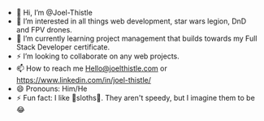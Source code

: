 - 👋 Hi, I’m @Joel-Thistle
- 👀 I’m interested in all things web development, star wars legion, DnD and FPV drones.
- 🌱 I’m currently learning project management that builds towards my Full Stack Developer certificate.
- ⚡ I’m looking to collaborate on any web projects.
- 📫 How to reach me Hello@joelthistle.com or https://www.linkedin.com/in/joel-thistle/
- 😄 Pronouns: Him/He
- ⚡ Fun fact: I like 🦥sloths🦥. They aren't speedy, but I imagine them to be 😂

<!---
Joel-Thistle/Joel-Thistle is a ✨ special ✨ repository because its `README.md` (this file) appears on your GitHub profile.
You can click the Preview link to take a look at your changes.
--->
